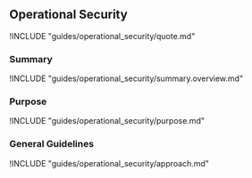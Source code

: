 ## Operational Security

!INCLUDE "guides/operational_security/quote.md"

### Summary

!INCLUDE "guides/operational_security/summary.overview.md"

### Purpose

!INCLUDE "guides/operational_security/purpose.md"

### General Guidelines

!INCLUDE "guides/operational_security/approach.md"
